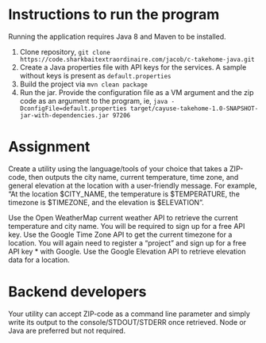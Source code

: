 # Instructions to run the program
Running the application requires Java 8 and Maven to be installed.

1. Clone repository, `git clone https://code.sharkbaitextraordinaire.com/jacob/c-takehome-java.git`
1. Create a Java properties file with API keys for the services. A sample without keys is present as `default.properties`
1. Build the project via `mvn clean package`
1. Run the jar. Provide the configuration file as a VM argument and the zip code as an argument to the program, ie, `java -DconfigFile=default.properties target/cayuse-takehome-1.0-SNAPSHOT-jar-with-dependencies.jar 97206`

# Assignment
Create a utility using the language/tools of your choice that takes a ZIP-code, then outputs the city name, current temperature, time zone, and general elevation at the location with a user-friendly message. For example, “At the location $CITY\_NAME, the temperature is $TEMPERATURE, the timezone is $TIMEZONE, and the elevation is $ELEVATION”.


Use the Open WeatherMap current weather API to retrieve the current temperature and city name. You will be required to sign up for a free API key.
Use the Google Time Zone API to get the current timezone for a location. You will again need to register a “project” and sign up for a free API key * with Google.
Use the Google Elevation API to retrieve elevation data for a location.

# Backend developers
Your utility can accept ZIP-code as a command line parameter and simply write its output to the console/STDOUT/STDERR once retrieved. Node or Java are preferred but not required.
